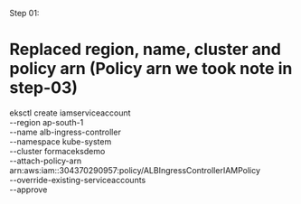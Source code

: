 Step 01: 
# Replaced region, name, cluster and policy arn (Policy arn we took note in step-03)
eksctl create iamserviceaccount \
    --region ap-south-1 \
    --name alb-ingress-controller \
    --namespace kube-system \
    --cluster formaceksdemo \
    --attach-policy-arn arn:aws:iam::304370290957:policy/ALBIngressControllerIAMPolicy \
    --override-existing-serviceaccounts \
    --approve
